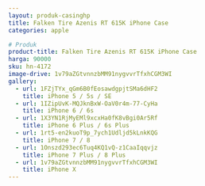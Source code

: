 ```yaml
---
layout: produk-casinghp
title: Falken Tire Azenis RT 615K iPhone Case
categories: apple

# Produk
product-title: Falken Tire Azenis RT 615K iPhone Case
harga: 90000
sku: hn-4172
image-drive: 1v79aZGtvnnzbMM91nygvvrTfxhCGM3WI
gallery:
  - url: 1FZjTYx_qGm6B0fEosawdgpjtSMa6dHF2
    title: iPhone 5 / 5s / SE
  - url: 1IZipUvK-MQJknBxW-OaV0r4m-77-CyHa
    title: iPhone 6 / 6s
  - url: 1X3YN1RjMyEMl9xcxHa0fK8vBgi0Ar5Rf
    title: iPhone 6 Plus / 6s Plus
  - url: 1rt5-en2kuoT9p_7ych1Udljd5kLnkKQG
    title: iPhone 7 / 8
  - url: 1Onszd293ec6Tuq4KQ1vQ-z1CaaIqqvjz
    title: iPhone 7 Plus / 8 Plus
  - url: 1v79aZGtvnnzbMM91nygvvrTfxhCGM3WI
    title: iPhone X
---
```

